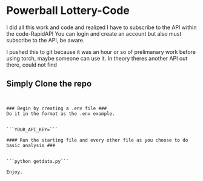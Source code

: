 # Powerball Lottery-Code

I did all this work and code and realized I have to subscribe to the API within the code-RapidAPI
You can login and create an account but also must subscribe to the API, be aware. 

I pushed this to git because it was an hour or so of prelimanary work before using torch, maybe someone can use it. 
In theory theres another API out there, could not find


## Simply Clone the repo ##


```git clone www.github.com/bschleter/lottery-code'''


### Begin by creating a .env file ### 
Do it in the format as the .env example.


```YOUR_API_KEY=```

#### Run the starting file and every other file as you choose to do basic analysis ###


```python getdata.py```

Enjoy.




